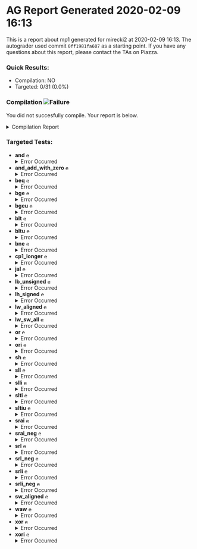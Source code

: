 # AG Report Generated 2020-02-09 16:13
This is a report about mp1 generated for mirecki2 at 2020-02-09 16:13. The autograder used commit ``0ff1981fa607`` as a starting point. If you have any questions about this report, please contact the TAs on Piazza.
### Quick Results:
 - Compilation: NO
 - Targeted: 0/31 (0.0%)
### Compilation ![Failure][failure]
You did not succesfully compile. Your report is below.
<details>
<summary>Compilation Report</summary>

```
Info: *******************************************************************
Info: Running Quartus Prime Analysis & Synthesis
    Info: Version 18.1.0 Build 625 09/12/2018 SJ Standard Edition
    Info: Copyright (C) 2018  Intel Corporation. All rights reserved.
    Info: Your use of Intel Corporation's design tools, logic functions 
    Info: and other software and tools, and its AMPP partner logic 
    Info: functions, and any output files from any of the foregoing 
    Info: (including device programming or simulation files), and any 
    Info: associated documentation or information are expressly subject 
    Info: to the terms and conditions of the Intel Program License 
    Info: Subscription Agreement, the Intel Quartus Prime License Agreement,
    Info: the Intel FPGA IP License Agreement, or other applicable license
    Info: agreement, including, without limitation, that your use is for
    Info: the sole purpose of programming logic devices manufactured by
    Info: Intel and sold by Intel or its authorized distributors.  Please
    Info: refer to the applicable agreement for further details.
    Info: Processing started: Sun Feb  9 22:12:42 2020
Info: Command: quartus_map mp1 -c mp1
Info (20030): Parallel compilation is enabled and will use 4 of the 4 processors detected
Info (12021): Found 1 design units, including 1 entities, in source file hdl/cmp.sv
    Info (12023): Found entity 1: cmp File: /job/student/hdl/cmp.sv Line: 3
Info (12021): Found 1 design units, including 1 entities, in source file hdl/control.sv
    Info (12023): Found entity 1: control File: /job/student/hdl/control.sv Line: 3
Info (12021): Found 1 design units, including 1 entities, in source file hdl/datapath.sv
    Info (12023): Found entity 1: datapath File: /job/student/hdl/datapath.sv Line: 5
Info (12021): Found 1 design units, including 1 entities, in source file hdl/mp1.sv
    Info (12023): Found entity 1: mp1 File: /job/student/hdl/mp1.sv Line: 3
Info (12021): Found 4 design units, including 4 entities, in source file hdl/mux.sv
    Info (12023): Found entity 1: twomux File: /job/student/hdl/mux.sv Line: 1
    Info (12023): Found entity 2: fourmux File: /job/student/hdl/mux.sv Line: 15
    Info (12023): Found entity 3: eightmux File: /job/student/hdl/mux.sv Line: 33
    Info (12023): Found entity 4: sixmux File: /job/student/hdl/mux.sv Line: 52
Info (12021): Found 1 design units, including 1 entities, in source file hdl/alu.sv
    Info (12023): Found entity 1: alu File: /job/student/hdl/alu.sv Line: 3
Info (12021): Found 1 design units, including 1 entities, in source file hdl/ir.sv
    Info (12023): Found entity 1: ir File: /job/student/hdl/ir.sv Line: 3
Info (12021): Found 1 design units, including 1 entities, in source file hdl/pc_reg.sv
    Info (12023): Found entity 1: pc_register File: /job/student/hdl/pc_reg.sv Line: 1
Info (12021): Found 1 design units, including 1 entities, in source file hdl/regfile.sv
    Info (12023): Found entity 1: regfile File: /job/student/hdl/regfile.sv Line: 2
Info (12021): Found 1 design units, including 1 entities, in source file hdl/register.sv
    Info (12023): Found entity 1: register File: /job/student/hdl/register.sv Line: 1
Info (12021): Found 5 design units, including 0 entities, in source file hdl/rv32i_mux_types.sv
    Info (12022): Found design unit 1: pcmux (SystemVerilog) File: /job/student/hdl/rv32i_mux_types.sv Line: 1
    Info (12022): Found design unit 2: marmux (SystemVerilog) File: /job/student/hdl/rv32i_mux_types.sv Line: 9
    Info (12022): Found design unit 3: cmpmux (SystemVerilog) File: /job/student/hdl/rv32i_mux_types.sv Line: 16
    Info (12022): Found design unit 4: alumux (SystemVerilog) File: /job/student/hdl/rv32i_mux_types.sv Line: 23
    Info (12022): Found design unit 5: regfilemux (SystemVerilog) File: /job/student/hdl/rv32i_mux_types.sv Line: 39
Info (12021): Found 1 design units, including 0 entities, in source file hdl/rv32i_types.sv
    Info (12022): Found design unit 1: rv32i_types (SystemVerilog) File: /job/student/hdl/rv32i_types.sv Line: 1
Info (12127): Elaborating entity "mp1" for the top level hierarchy
Info (12128): Elaborating entity "control" for hierarchy "control:control" File: /job/student/hdl/mp1.sv Line: 45
Warning (10036): Verilog HDL or VHDL warning at control.sv(34): object "trap" assigned a value but never read File: /job/student/hdl/control.sv Line: 34
Warning (10036): Verilog HDL or VHDL warning at control.sv(35): object "rs1_addr" assigned a value but never read File: /job/student/hdl/control.sv Line: 35
Warning (10036): Verilog HDL or VHDL warning at control.sv(35): object "rs2_addr" assigned a value but never read File: /job/student/hdl/control.sv Line: 35
Warning (10036): Verilog HDL or VHDL warning at control.sv(36): object "rmask" assigned a value but never read File: /job/student/hdl/control.sv Line: 36
Warning (10036): Verilog HDL or VHDL warning at control.sv(36): object "wmask" assigned a value but never read File: /job/student/hdl/control.sv Line: 36
Warning (10858): Verilog HDL warning at control.sv(37): object rs1 used but never assigned File: /job/student/hdl/control.sv Line: 37
Warning (10858): Verilog HDL warning at control.sv(38): object rs2 used but never assigned File: /job/student/hdl/control.sv Line: 38
Warning (10036): Verilog HDL or VHDL warning at control.sv(43): object "arith_funct3" assigned a value but never read File: /job/student/hdl/control.sv Line: 43
Info (10264): Verilog HDL Case Statement information at control.sv(194): all case item expressions in this case statement are onehot File: /job/student/hdl/control.sv Line: 194
Info (10264): Verilog HDL Case Statement information at control.sv(376): all case item expressions in this case statement are onehot File: /job/student/hdl/control.sv Line: 376
Info (12128): Elaborating entity "datapath" for hierarchy "datapath:datapath" File: /job/student/hdl/mp1.sv Line: 48
Info (12128): Elaborating entity "ir" for hierarchy "datapath:datapath|ir:IR" File: /job/student/hdl/datapath.sv Line: 78
Info (12128): Elaborating entity "register" for hierarchy "datapath:datapath|register:MDR" File: /job/student/hdl/datapath.sv Line: 86
Info (12128): Elaborating entity "alu" for hierarchy "datapath:datapath|alu:ALU" File: /job/student/hdl/datapath.sv Line: 101
Info (12128): Elaborating entity "pc_register" for hierarchy "datapath:datapath|pc_register:PC" File: /job/student/hdl/datapath.sv Line: 109
Info (12128): Elaborating entity "regfile" for hierarchy "datapath:datapath|regfile:REGFILE" File: /job/student/hdl/datapath.sv Line: 121
Info (12128): Elaborating entity "cmp" for hierarchy "datapath:datapath|cmp:CMP" File: /job/student/hdl/datapath.sv Line: 128
Info (12128): Elaborating entity "fourmux" for hierarchy "datapath:datapath|cmp:CMP|fourmux:cmpmux" File: /job/student/hdl/cmp.sv Line: 28
Info (12128): Elaborating entity "twomux" for hierarchy "datapath:datapath|twomux:pcmux" File: /job/student/hdl/datapath.sv Line: 165
Info (12128): Elaborating entity "eightmux" for hierarchy "datapath:datapath|eightmux:alumux2" File: /job/student/hdl/datapath.sv Line: 185
Info (12128): Elaborating entity "sixmux" for hierarchy "datapath:datapath|sixmux:regfilemux" File: /job/student/hdl/datapath.sv Line: 220
Warning (12241): 1 hierarchies have connectivity warnings - see the Connectivity Checks report folder
Warning (13024): Output pins are stuck at VCC or GND
    Warning (13410): Pin "mem_write" is stuck at GND File: /job/student/hdl/mp1.sv Line: 10
    Warning (13410): Pin "mem_byte_enable[0]" is stuck at VCC File: /job/student/hdl/mp1.sv Line: 11
    Warning (13410): Pin "mem_byte_enable[1]" is stuck at VCC File: /job/student/hdl/mp1.sv Line: 11
    Warning (13410): Pin "mem_byte_enable[2]" is stuck at VCC File: /job/student/hdl/mp1.sv Line: 11
    Warning (13410): Pin "mem_byte_enable[3]" is stuck at VCC File: /job/student/hdl/mp1.sv Line: 11
Info (286030): Timing-Driven Synthesis is running
Info (17049): 33 registers lost all their fanouts during netlist optimizations.
Info (144001): Generated suppressed messages file /job/student/output_files/mp1.map.smsg
Info (16010): Generating hard_block partition "hard_block:auto_generated_inst"
    Info (16011): Adding 0 node(s), including 0 DDIO, 0 PLL, 0 transceiver and 0 LCELL
Info (21057): Implemented 2659 device resources after synthesis - the final resource count might be different
    Info (21058): Implemented 35 input pins
    Info (21059): Implemented 70 output pins
    Info (21061): Implemented 2554 logic cells
Info: Quartus Prime Analysis & Synthesis was successful. 0 errors, 15 warnings
    Info: Peak virtual memory: 1219 megabytes
    Info: Processing ended: Sun Feb  9 22:13:03 2020
    Info: Elapsed time: 00:00:21
    Info: Total CPU time (on all processors): 00:00:42
Info: *******************************************************************
Info: Running Quartus Prime Shell
    Info: Version 18.1.0 Build 625 09/12/2018 SJ Standard Edition
    Info: Copyright (C) 2018  Intel Corporation. All rights reserved.
    Info: Your use of Intel Corporation's design tools, logic functions 
    Info: and other software and tools, and its AMPP partner logic 
    Info: functions, and any output files from any of the foregoing 
    Info: (including device programming or simulation files), and any 
    Info: associated documentation or information are expressly subject 
    Info: to the terms and conditions of the Intel Program License 
    Info: Subscription Agreement, the Intel Quartus Prime License Agreement,
    Info: the Intel FPGA IP License Agreement, or other applicable license
    Info: agreement, including, without limitation, that your use is for
    Info: the sole purpose of programming logic devices manufactured by
    Info: Intel and sold by Intel or its authorized distributors.  Please
    Info: refer to the applicable agreement for further details.
    Info: Processing started: Sun Feb  9 22:13:03 2020
Info: Command: quartus_sh -t /opt/altera/quartus/common/tcl/internal/nativelink/qnativesim.tcl --gen_script --rtl_sim mp1 mp1
Info: Quartus(args): --gen_script --rtl_sim mp1 mp1
Info: Info: Start Nativelink Simulation process
Info: Info: NativeLink has detected Verilog design -- Verilog simulation models will be used
Info: Info: Starting NativeLink simulation with ModelSim-Altera software
Info: Info: Generated ModelSim-Altera script file /job/student/simulation/modelsim/mp1_run_msim_rtl_verilog.do File: /job/student/simulation/modelsim/mp1_run_msim_rtl_verilog.do Line: 0
Info: Info: NativeLink simulation flow was successful
Info: Info: For messages from NativeLink scripts, check the file /job/student/mp1_nativelink_simulation.rpt File: /job/student/mp1_nativelink_simulation.rpt Line: 0
Info (23030): Evaluation of Tcl script /opt/altera/quartus/common/tcl/internal/nativelink/qnativesim.tcl was successful
Info: Quartus Prime Shell was successful. 0 errors, 0 warnings
    Info: Peak virtual memory: 792 megabytes
    Info: Processing ended: Sun Feb  9 22:13:04 2020
    Info: Elapsed time: 00:00:01
    Info: Total CPU time (on all processors): 00:00:00
Reading pref.tcl

# 10.5b

ModelSim> transcript on
ModelSim> > > if {[file exists rtl_work]} {
	vdel -lib rtl_work -all
}
ModelSim> vlib rtl_work
ModelSim> vmap work rtl_work
# Model Technology ModelSim - Intel FPGA Edition vmap 10.5b Lib Mapping Utility 2016.10 Oct  5 2016
# vmap work rtl_work 
# Modifying /opt/altera/modelsim_ase/linuxaloem/../modelsim.ini
ModelSim> 
> 
vlog -sv -work work +incdir+/job/student/hdl {/job/student/hdl/mux.sv}
# Model Technology ModelSim - Intel FPGA Edition vlog 10.5b Compiler 2016.10 Oct  5 2016
# Start time: 22:13:05 on Feb 09,2020
# vlog -sv -work work "+incdir+/job/student/hdl" /job/student/hdl/mux.sv 
# -- Compiling module twomux
# -- Compiling module fourmux
# -- Compiling module eightmux
# -- Compiling module sixmux
# 
# Top level modules:
# 	twomux
# 	fourmux
# 	eightmux
# 	sixmux
# End time: 22:13:05 on Feb 09,2020, Elapsed time: 0:00:00
# Errors: 0, Warnings: 0
ModelSim> vlog -sv -work work +incdir+/job/student/hdl {/job/student/hdl/pc_reg.sv}
# Model Technology ModelSim - Intel FPGA Edition vlog 10.5b Compiler 2016.10 Oct  5 2016
# Start time: 22:13:05 on Feb 09,2020
# vlog -sv -work work "+incdir+/job/student/hdl" /job/student/hdl/pc_reg.sv 
# -- Compiling module pc_register
# 
# Top level modules:
# 	pc_register
# End time: 22:13:05 on Feb 09,2020, Elapsed time: 0:00:00
# Errors: 0, Warnings: 0
ModelSim> vlog -sv -work work +incdir+/job/student/hdl {/job/student/hdl/regfile.sv}
# Model Technology ModelSim - Intel FPGA Edition vlog 10.5b Compiler 2016.10 Oct  5 2016
# Start time: 22:13:05 on Feb 09,2020
# vlog -sv -work work "+incdir+/job/student/hdl" /job/student/hdl/regfile.sv 
# -- Compiling module regfile
# 
# Top level modules:
# 	regfile
# End time: 22:13:05 on Feb 09,2020, Elapsed time: 0:00:00
# Errors: 0, Warnings: 0
ModelSim> vlog -sv -work work +incdir+/job/student/hdl {/job/student/hdl/register.sv}
# Model Technology ModelSim - Intel FPGA Edition vlog 10.5b Compiler 2016.10 Oct  5 2016
# Start time: 22:13:05 on Feb 09,2020
# vlog -sv -work work "+incdir+/job/student/hdl" /job/student/hdl/register.sv 
# -- Compiling module register
# 
# Top level modules:
# 	register
# End time: 22:13:05 on Feb 09,2020, Elapsed time: 0:00:00
# Errors: 0, Warnings: 0
ModelSim> vlog -sv -work work +incdir+/job/student/hdl {/job/student/hdl/rv32i_mux_types.sv}
# Model Technology ModelSim - Intel FPGA Edition vlog 10.5b Compiler 2016.10 Oct  5 2016
# Start time: 22:13:05 on Feb 09,2020
# vlog -sv -work work "+incdir+/job/student/hdl" /job/student/hdl/rv32i_mux_types.sv 
# -- Compiling package pcmux
# -- Compiling package marmux
# -- Compiling package cmpmux
# -- Compiling package alumux
# -- Compiling package regfilemux
# 
# Top level modules:
# 	--none--
# End time: 22:13:05 on Feb 09,2020, Elapsed time: 0:00:00
# Errors: 0, Warnings: 0
ModelSim> vlog -sv -work work +incdir+/job/student/hdl {/job/student/hdl/rv32i_types.sv}
# Model Technology ModelSim - Intel FPGA Edition vlog 10.5b Compiler 2016.10 Oct  5 2016
# Start time: 22:13:05 on Feb 09,2020
# vlog -sv -work work "+incdir+/job/student/hdl" /job/student/hdl/rv32i_types.sv 
# -- Compiling package rv32i_types
# -- Importing package pcmux
# -- Importing package marmux
# -- Importing package cmpmux
# -- Importing package alumux
# -- Importing package regfilemux
# 
# Top level modules:
# 	--none--
# End time: 22:13:05 on Feb 09,2020, Elapsed time: 0:00:00
# Errors: 0, Warnings: 0
ModelSim> vlog -sv -work work +incdir+/job/student/hdl {/job/student/hdl/cmp.sv}
# Model Technology ModelSim - Intel FPGA Edition vlog 10.5b Compiler 2016.10 Oct  5 2016
# Start time: 22:13:05 on Feb 09,2020
# vlog -sv -work work "+incdir+/job/student/hdl" /job/student/hdl/cmp.sv 
# -- Compiling package cmp_sv_unit
# -- Importing package rv32i_types
# -- Importing package pcmux
# -- Importing package marmux
# -- Importing package cmpmux
# -- Importing package alumux
# -- Importing package regfilemux
# -- Compiling module cmp
# 
# Top level modules:
# 	cmp
# End time: 22:13:05 on Feb 09,2020, Elapsed time: 0:00:00
# Errors: 0, Warnings: 0
ModelSim> vlog -sv -work work +incdir+/job/student/hdl {/job/student/hdl/control.sv}
# Model Technology ModelSim - Intel FPGA Edition vlog 10.5b Compiler 2016.10 Oct  5 2016
# Start time: 22:13:05 on Feb 09,2020
# vlog -sv -work work "+incdir+/job/student/hdl" /job/student/hdl/control.sv 
# -- Compiling package control_sv_unit
# -- Importing package rv32i_types
# -- Importing package pcmux
# -- Importing package marmux
# -- Importing package cmpmux
# -- Importing package alumux
# -- Importing package regfilemux
# -- Compiling module control
# 
# Top level modules:
# 	control
# End time: 22:13:05 on Feb 09,2020, Elapsed time: 0:00:00
# Errors: 0, Warnings: 0
ModelSim> vlog -sv -work work +incdir+/job/student/hdl {/job/student/hdl/datapath.sv}
# Model Technology ModelSim - Intel FPGA Edition vlog 10.5b Compiler 2016.10 Oct  5 2016
# Start time: 22:13:05 on Feb 09,2020
# vlog -sv -work work "+incdir+/job/student/hdl" /job/student/hdl/datapath.sv 
# -- Compiling package datapath_sv_unit
# -- Importing package rv32i_types
# -- Importing package pcmux
# -- Importing package marmux
# -- Importing package cmpmux
# -- Importing package alumux
# -- Importing package regfilemux
# -- Compiling module datapath
# 
# Top level modules:
# 	datapath
# End time: 22:13:05 on Feb 09,2020, Elapsed time: 0:00:00
# Errors: 0, Warnings: 0
ModelSim> vlog -sv -work work +incdir+/job/student/hdl {/job/student/hdl/alu.sv}
# Model Technology ModelSim - Intel FPGA Edition vlog 10.5b Compiler 2016.10 Oct  5 2016
# Start time: 22:13:05 on Feb 09,2020
# vlog -sv -work work "+incdir+/job/student/hdl" /job/student/hdl/alu.sv 
# -- Compiling package alu_sv_unit
# -- Importing package rv32i_types
# -- Importing package pcmux
# -- Importing package marmux
# -- Importing package cmpmux
# -- Importing package alumux
# -- Importing package regfilemux
# -- Compiling module alu
# 
# Top level modules:
# 	alu
# End time: 22:13:05 on Feb 09,2020, Elapsed time: 0:00:00
# Errors: 0, Warnings: 0
ModelSim> vlog -sv -work work +incdir+/job/student/hdl {/job/student/hdl/ir.sv}
# Model Technology ModelSim - Intel FPGA Edition vlog 10.5b Compiler 2016.10 Oct  5 2016
# Start time: 22:13:05 on Feb 09,2020
# vlog -sv -work work "+incdir+/job/student/hdl" /job/student/hdl/ir.sv 
# -- Compiling package ir_sv_unit
# -- Importing package rv32i_types
# -- Importing package pcmux
# -- Importing package marmux
# -- Importing package cmpmux
# -- Importing package alumux
# -- Importing package regfilemux
# -- Compiling module ir
# 
# Top level modules:
# 	ir
# End time: 22:13:05 on Feb 09,2020, Elapsed time: 0:00:00
# Errors: 0, Warnings: 0
ModelSim> vlog -sv -work work +incdir+/job/student/hdl {/job/student/hdl/mp1.sv}
# Model Technology ModelSim - Intel FPGA Edition vlog 10.5b Compiler 2016.10 Oct  5 2016
# Start time: 22:13:05 on Feb 09,2020
# vlog -sv -work work "+incdir+/job/student/hdl" /job/student/hdl/mp1.sv 
# -- Compiling package mp1_sv_unit
# -- Importing package rv32i_types
# -- Importing package pcmux
# -- Importing package marmux
# -- Importing package cmpmux
# -- Importing package alumux
# -- Importing package regfilemux
# -- Compiling module mp1
# 
# Top level modules:
# 	mp1
# End time: 22:13:05 on Feb 09,2020, Elapsed time: 0:00:00
# Errors: 0, Warnings: 0
ModelSim> 
> 
vlog -sv -work work +incdir+/job/student/hvl {/job/student/hvl/top.sv}
# Model Technology ModelSim - Intel FPGA Edition vlog 10.5b Compiler 2016.10 Oct  5 2016
# Start time: 22:13:05 on Feb 09,2020
# vlog -sv -work work "+incdir+/job/student/hvl" /job/student/hvl/top.sv 
# -- Compiling package top_sv_unit
# -- Importing package rv32i_types
# -- Importing package pcmux
# -- Importing package marmux
# -- Importing package cmpmux
# -- Importing package alumux
# -- Importing package regfilemux
# ** Warning: ./hvl/rvmodel.sv(83): (vlog-2240) Treating stand-alone use of function 'reset' as an implicit VOID cast.
# ** Warning: ./hvl/rvmodel.sv(108): (vlog-2240) Treating stand-alone use of function 'init' as an implicit VOID cast.
# ** Warning: ./hvl/rvmodel.sv(69): (vlog-2250) Function "dumpmem" has no return value assignment.
# ** Warning: ./hvl/rvmodel.sv(74): (vlog-2250) Function "reset" has no return value assignment.
# ** Warning: ./hvl/rvmodel.sv(82): (vlog-2250) Function "init" has no return value assignment.
# ** Warning: ./hvl/rvmodel.sv(103): (vlog-2250) Function "run" has no return value assignment.
# -- Compiling module mp1_tb
# ** Error: /job/student/hvl/top.sv(79): (vlog-2123) Missing argument for format specification '%p'.
# End time: 22:13:05 on Feb 09,2020, Elapsed time: 0:00:00
# Errors: 1, Warnings: 6
# /opt/altera/modelsim_ase/linuxaloem/vlog failed.
ModelSim> vlog -sv -work work +incdir+/job/student/hvl {/job/student/hvl/tb_itf.sv}
# Model Technology ModelSim - Intel FPGA Edition vlog 10.5b Compiler 2016.10 Oct  5 2016
# Start time: 22:13:05 on Feb 09,2020
# vlog -sv -work work "+incdir+/job/student/hvl" /job/student/hvl/tb_itf.sv 
# -- Compiling interface tb_itf
# 
# Top level modules:
# 	--none--
# End time: 22:13:05 on Feb 09,2020, Elapsed time: 0:00:00
# Errors: 0, Warnings: 0
ModelSim> vlog -sv -work work +incdir+/job/student/hvl {/job/student/hvl/source_tb.sv}
# Model Technology ModelSim - Intel FPGA Edition vlog 10.5b Compiler 2016.10 Oct  5 2016
# Start time: 22:13:05 on Feb 09,2020
# vlog -sv -work work "+incdir+/job/student/hvl" /job/student/hvl/source_tb.sv 
# -- Compiling module source_tb
# 
# Top level modules:
# 	source_tb
# End time: 22:13:05 on Feb 09,2020, Elapsed time: 0:00:00
# Errors: 0, Warnings: 0
ModelSim> vlog -sv -work work +incdir+/job/student/hvl {/job/student/hvl/memory.sv}
# Model Technology ModelSim - Intel FPGA Edition vlog 10.5b Compiler 2016.10 Oct  5 2016
# Start time: 22:13:05 on Feb 09,2020
# vlog -sv -work work "+incdir+/job/student/hvl" /job/student/hvl/memory.sv 
# -- Compiling module memory
# 
# Top level modules:
# 	memory
# End time: 22:13:05 on Feb 09,2020, Elapsed time: 0:00:00
# Errors: 0, Warnings: 0
ModelSim> vlog -vlog01compat -work work +incdir+/job/student/hvl {/job/student/hvl/rvfimon.v}
# Model Technology ModelSim - Intel FPGA Edition vlog 10.5b Compiler 2016.10 Oct  5 2016
# Start time: 22:13:05 on Feb 09,2020
# vlog -vlog01compat -work work "+incdir+/job/student/hvl" /job/student/hvl/rvfimon.v 
# -- Compiling module riscv_formal_monitor_rv32i
# -- Compiling module riscv_formal_monitor_rv32i_rob
# -- Compiling module riscv_formal_monitor_rv32i_isa_spec
# -- Compiling module riscv_formal_monitor_rv32i_insn_add
# -- Compiling module riscv_formal_monitor_rv32i_insn_addi
# -- Compiling module riscv_formal_monitor_rv32i_insn_and
# -- Compiling module riscv_formal_monitor_rv32i_insn_andi
# -- Compiling module riscv_formal_monitor_rv32i_insn_auipc
# -- Compiling module riscv_formal_monitor_rv32i_insn_beq
# -- Compiling module riscv_formal_monitor_rv32i_insn_bge
# -- Compiling module riscv_formal_monitor_rv32i_insn_bgeu
# -- Compiling module riscv_formal_monitor_rv32i_insn_blt
# -- Compiling module riscv_formal_monitor_rv32i_insn_bltu
# -- Compiling module riscv_formal_monitor_rv32i_insn_bne
# -- Compiling module riscv_formal_monitor_rv32i_insn_jal
# -- Compiling module riscv_formal_monitor_rv32i_insn_jalr
# -- Compiling module riscv_formal_monitor_rv32i_insn_lb
# -- Compiling module riscv_formal_monitor_rv32i_insn_lbu
# -- Compiling module riscv_formal_monitor_rv32i_insn_lh
# -- Compiling module riscv_formal_monitor_rv32i_insn_lhu
# -- Compiling module riscv_formal_monitor_rv32i_insn_lui
# -- Compiling module riscv_formal_monitor_rv32i_insn_lw
# -- Compiling module riscv_formal_monitor_rv32i_insn_or
# -- Compiling module riscv_formal_monitor_rv32i_insn_ori
# -- Compiling module riscv_formal_monitor_rv32i_insn_sb
# -- Compiling module riscv_formal_monitor_rv32i_insn_sh
# -- Compiling module riscv_formal_monitor_rv32i_insn_sll
# -- Compiling module riscv_formal_monitor_rv32i_insn_slli
# -- Compiling module riscv_formal_monitor_rv32i_insn_slt
# -- Compiling module riscv_formal_monitor_rv32i_insn_slti
# -- Compiling module riscv_formal_monitor_rv32i_insn_sltiu
# -- Compiling module riscv_formal_monitor_rv32i_insn_sltu
# -- Compiling module riscv_formal_monitor_rv32i_insn_sra
# -- Compiling module riscv_formal_monitor_rv32i_insn_srai
# -- Compiling module riscv_formal_monitor_rv32i_insn_srl
# -- Compiling module riscv_formal_monitor_rv32i_insn_srli
# -- Compiling module riscv_formal_monitor_rv32i_insn_sub
# -- Compiling module riscv_formal_monitor_rv32i_insn_sw
# -- Compiling module riscv_formal_monitor_rv32i_insn_xor
# -- Compiling module riscv_formal_monitor_rv32i_insn_xori
# 
# Top level modules:
# 	riscv_formal_monitor_rv32i
# End time: 22:13:06 on Feb 09,2020, Elapsed time: 0:00:01
# Errors: 0, Warnings: 0
ModelSim> 
> 
vsim -t 1ps -L altera_ver -L lpm_ver -L sgate_ver -L altera_mf_ver -L altera_lnsim_ver -L arriaii_hssi_ver -L arriaii_pcie_hip_ver -L arriaii_ver -L rtl_work -L work -voptargs="+acc"  mp1_tb
# vsim -t 1ps -L altera_ver -L lpm_ver -L sgate_ver -L altera_mf_ver -L altera_lnsim_ver -L arriaii_hssi_ver -L arriaii_pcie_hip_ver -L arriaii_ver -L rtl_work -L work -voptargs=""+acc"" mp1_tb 
# Start time: 22:13:06 on Feb 09,2020
# Loading sv_std.std
# Loading work.regfilemux
# Loading work.alumux
# Loading work.cmpmux
# Loading work.marmux
# Loading work.pcmux
# Loading work.rv32i_types
# Loading work.top_sv_unit
# Loading work.mp1_tb
# Loading work.tb_itf
# Loading work.source_tb
# Loading work.memory
# Loading work.mp1_sv_unit
# Loading work.mp1
# Loading work.control_sv_unit
# Loading work.control
# Loading work.datapath_sv_unit
# Loading work.datapath
# Loading work.ir_sv_unit
# Loading work.ir
# Loading work.register
# Loading work.alu_sv_unit
# Loading work.alu
# Loading work.pc_register
# Loading work.regfile
# Loading work.cmp_sv_unit
# Loading work.cmp
# Loading work.fourmux
# Loading work.twomux
# Loading work.eightmux
# Loading work.sixmux
# Loading work.riscv_formal_monitor_rv32i
# Loading work.riscv_formal_monitor_rv32i_isa_spec
# Loading work.riscv_formal_monitor_rv32i_insn_add
# Loading work.riscv_formal_monitor_rv32i_insn_addi
# Loading work.riscv_formal_monitor_rv32i_insn_and
# Loading work.riscv_formal_monitor_rv32i_insn_andi
# Loading work.riscv_formal_monitor_rv32i_insn_auipc
# Loading work.riscv_formal_monitor_rv32i_insn_beq
# Loading work.riscv_formal_monitor_rv32i_insn_bge
# Loading work.riscv_formal_monitor_rv32i_insn_bgeu
# Loading work.riscv_formal_monitor_rv32i_insn_blt
# Loading work.riscv_formal_monitor_rv32i_insn_bltu
# Loading work.riscv_formal_monitor_rv32i_insn_bne
# Loading work.riscv_formal_monitor_rv32i_insn_jal
# Loading work.riscv_formal_monitor_rv32i_insn_jalr
# Loading work.riscv_formal_monitor_rv32i_insn_lb
# Loading work.riscv_formal_monitor_rv32i_insn_lbu
# Loading work.riscv_formal_monitor_rv32i_insn_lh
# Loading work.riscv_formal_monitor_rv32i_insn_lhu
# Loading work.riscv_formal_monitor_rv32i_insn_lui
# Loading work.riscv_formal_monitor_rv32i_insn_lw
# Loading work.riscv_formal_monitor_rv32i_insn_or
# Loading work.riscv_formal_monitor_rv32i_insn_ori
# Loading work.riscv_formal_monitor_rv32i_insn_sb
# Loading work.riscv_formal_monitor_rv32i_insn_sh
# Loading work.riscv_formal_monitor_rv32i_insn_sll
# Loading work.riscv_formal_monitor_rv32i_insn_slli
# Loading work.riscv_formal_monitor_rv32i_insn_slt
# Loading work.riscv_formal_monitor_rv32i_insn_slti
# Loading work.riscv_formal_monitor_rv32i_insn_sltiu
# Loading work.riscv_formal_monitor_rv32i_insn_sltu
# Loading work.riscv_formal_monitor_rv32i_insn_sra
# Loading work.riscv_formal_monitor_rv32i_insn_srai
# Loading work.riscv_formal_monitor_rv32i_insn_srl
# Loading work.riscv_formal_monitor_rv32i_insn_srli
# Loading work.riscv_formal_monitor_rv32i_insn_sub
# Loading work.riscv_formal_monitor_rv32i_insn_sw
# Loading work.riscv_formal_monitor_rv32i_insn_xor
# Loading work.riscv_formal_monitor_rv32i_insn_xori
# Loading work.riscv_formal_monitor_rv32i_rob
# ** Warning: (vsim-3008) /job/student/hvl/top.sv(29): [CNNODP] - Component name (regfile) is not on a downward path.
#    Time: 0 ps  Iteration: 0  Instance: /mp1_tb File: /job/student/hvl/top.sv
# ** Error: (vsim-3043) /job/student/hvl/top.sv(29): Unresolved reference to 'regfile' in dut.datapath.regfile.
#    Time: 0 ps  Iteration: 0  Instance: /mp1_tb File: /job/student/hvl/top.sv
# ** Error (suppressible): (vsim-2997) /job/student/hvl/top.sv(29): Cannot assign a packed type 'reg' to an unpacked type 'reg[31:0]$[0:31]'.
#    Time: 0 ps  Iteration: 0  Instance: /mp1_tb File: /job/student/hvl/top.sv
# ** Warning: (vsim-3015) /job/student/hdl/datapath.sv(160): [PCDPC] - Port size (1) does not match connection size (2) for port 'select'. The port definition is at: /job/student/hdl/mux.sv(2).
#    Time: 0 ps  Iteration: 0  Instance: /mp1_tb/dut/datapath/pcmux File: /job/student/hdl/mux.sv
# Error loading design
# End time: 22:13:06 on Feb 09,2020, Elapsed time: 0:00:00
# Errors: 2, Warnings: 2

```

</details>


### Targeted Tests: 
<ul>
<li> <b>and</b> <img src="https://upload.wikimedia.org/wikipedia/en/thumb/7/74/Ambox_warning_yellow.svg/40px-Ambox_warning_yellow.svg.png" alt="error" width="13" height="13" ></img><details>
<summary>Error Occurred</summary>

```
An error occured when running this test.
If your code did not successfully compile, that is likely the reason.
If your code did compile, then please reach out to a TA on Piazza
```

</details>
</li>
<li> <b>and_add_with_zero</b> <img src="https://upload.wikimedia.org/wikipedia/en/thumb/7/74/Ambox_warning_yellow.svg/40px-Ambox_warning_yellow.svg.png" alt="error" width="13" height="13" ></img><details>
<summary>Error Occurred</summary>

```
An error occured when running this test.
If your code did not successfully compile, that is likely the reason.
If your code did compile, then please reach out to a TA on Piazza
```

</details>
</li>
<li> <b>beq</b> <img src="https://upload.wikimedia.org/wikipedia/en/thumb/7/74/Ambox_warning_yellow.svg/40px-Ambox_warning_yellow.svg.png" alt="error" width="13" height="13" ></img><details>
<summary>Error Occurred</summary>

```
An error occured when running this test.
If your code did not successfully compile, that is likely the reason.
If your code did compile, then please reach out to a TA on Piazza
```

</details>
</li>
<li> <b>bge</b> <img src="https://upload.wikimedia.org/wikipedia/en/thumb/7/74/Ambox_warning_yellow.svg/40px-Ambox_warning_yellow.svg.png" alt="error" width="13" height="13" ></img><details>
<summary>Error Occurred</summary>

```
An error occured when running this test.
If your code did not successfully compile, that is likely the reason.
If your code did compile, then please reach out to a TA on Piazza
```

</details>
</li>
<li> <b>bgeu</b> <img src="https://upload.wikimedia.org/wikipedia/en/thumb/7/74/Ambox_warning_yellow.svg/40px-Ambox_warning_yellow.svg.png" alt="error" width="13" height="13" ></img><details>
<summary>Error Occurred</summary>

```
An error occured when running this test.
If your code did not successfully compile, that is likely the reason.
If your code did compile, then please reach out to a TA on Piazza
```

</details>
</li>
<li> <b>blt</b> <img src="https://upload.wikimedia.org/wikipedia/en/thumb/7/74/Ambox_warning_yellow.svg/40px-Ambox_warning_yellow.svg.png" alt="error" width="13" height="13" ></img><details>
<summary>Error Occurred</summary>

```
An error occured when running this test.
If your code did not successfully compile, that is likely the reason.
If your code did compile, then please reach out to a TA on Piazza
```

</details>
</li>
<li> <b>bltu</b> <img src="https://upload.wikimedia.org/wikipedia/en/thumb/7/74/Ambox_warning_yellow.svg/40px-Ambox_warning_yellow.svg.png" alt="error" width="13" height="13" ></img><details>
<summary>Error Occurred</summary>

```
An error occured when running this test.
If your code did not successfully compile, that is likely the reason.
If your code did compile, then please reach out to a TA on Piazza
```

</details>
</li>
<li> <b>bne</b> <img src="https://upload.wikimedia.org/wikipedia/en/thumb/7/74/Ambox_warning_yellow.svg/40px-Ambox_warning_yellow.svg.png" alt="error" width="13" height="13" ></img><details>
<summary>Error Occurred</summary>

```
An error occured when running this test.
If your code did not successfully compile, that is likely the reason.
If your code did compile, then please reach out to a TA on Piazza
```

</details>
</li>
<li> <b>cp1_longer</b> <img src="https://upload.wikimedia.org/wikipedia/en/thumb/7/74/Ambox_warning_yellow.svg/40px-Ambox_warning_yellow.svg.png" alt="error" width="13" height="13" ></img><details>
<summary>Error Occurred</summary>

```
An error occured when running this test.
If your code did not successfully compile, that is likely the reason.
If your code did compile, then please reach out to a TA on Piazza
```

</details>
</li>
<li> <b>jal</b> <img src="https://upload.wikimedia.org/wikipedia/en/thumb/7/74/Ambox_warning_yellow.svg/40px-Ambox_warning_yellow.svg.png" alt="error" width="13" height="13" ></img><details>
<summary>Error Occurred</summary>

```
An error occured when running this test.
If your code did not successfully compile, that is likely the reason.
If your code did compile, then please reach out to a TA on Piazza
```

</details>
</li>
<li> <b>lb_unsigned</b> <img src="https://upload.wikimedia.org/wikipedia/en/thumb/7/74/Ambox_warning_yellow.svg/40px-Ambox_warning_yellow.svg.png" alt="error" width="13" height="13" ></img><details>
<summary>Error Occurred</summary>

```
An error occured when running this test.
If your code did not successfully compile, that is likely the reason.
If your code did compile, then please reach out to a TA on Piazza
```

</details>
</li>
<li> <b>lh_signed</b> <img src="https://upload.wikimedia.org/wikipedia/en/thumb/7/74/Ambox_warning_yellow.svg/40px-Ambox_warning_yellow.svg.png" alt="error" width="13" height="13" ></img><details>
<summary>Error Occurred</summary>

```
An error occured when running this test.
If your code did not successfully compile, that is likely the reason.
If your code did compile, then please reach out to a TA on Piazza
```

</details>
</li>
<li> <b>lw_aligned</b> <img src="https://upload.wikimedia.org/wikipedia/en/thumb/7/74/Ambox_warning_yellow.svg/40px-Ambox_warning_yellow.svg.png" alt="error" width="13" height="13" ></img><details>
<summary>Error Occurred</summary>

```
An error occured when running this test.
If your code did not successfully compile, that is likely the reason.
If your code did compile, then please reach out to a TA on Piazza
```

</details>
</li>
<li> <b>lw_sw_all</b> <img src="https://upload.wikimedia.org/wikipedia/en/thumb/7/74/Ambox_warning_yellow.svg/40px-Ambox_warning_yellow.svg.png" alt="error" width="13" height="13" ></img><details>
<summary>Error Occurred</summary>

```
An error occured when running this test.
If your code did not successfully compile, that is likely the reason.
If your code did compile, then please reach out to a TA on Piazza
```

</details>
</li>
<li> <b>or</b> <img src="https://upload.wikimedia.org/wikipedia/en/thumb/7/74/Ambox_warning_yellow.svg/40px-Ambox_warning_yellow.svg.png" alt="error" width="13" height="13" ></img><details>
<summary>Error Occurred</summary>

```
An error occured when running this test.
If your code did not successfully compile, that is likely the reason.
If your code did compile, then please reach out to a TA on Piazza
```

</details>
</li>
<li> <b>ori</b> <img src="https://upload.wikimedia.org/wikipedia/en/thumb/7/74/Ambox_warning_yellow.svg/40px-Ambox_warning_yellow.svg.png" alt="error" width="13" height="13" ></img><details>
<summary>Error Occurred</summary>

```
An error occured when running this test.
If your code did not successfully compile, that is likely the reason.
If your code did compile, then please reach out to a TA on Piazza
```

</details>
</li>
<li> <b>sh</b> <img src="https://upload.wikimedia.org/wikipedia/en/thumb/7/74/Ambox_warning_yellow.svg/40px-Ambox_warning_yellow.svg.png" alt="error" width="13" height="13" ></img><details>
<summary>Error Occurred</summary>

```
An error occured when running this test.
If your code did not successfully compile, that is likely the reason.
If your code did compile, then please reach out to a TA on Piazza
```

</details>
</li>
<li> <b>sll</b> <img src="https://upload.wikimedia.org/wikipedia/en/thumb/7/74/Ambox_warning_yellow.svg/40px-Ambox_warning_yellow.svg.png" alt="error" width="13" height="13" ></img><details>
<summary>Error Occurred</summary>

```
An error occured when running this test.
If your code did not successfully compile, that is likely the reason.
If your code did compile, then please reach out to a TA on Piazza
```

</details>
</li>
<li> <b>slli</b> <img src="https://upload.wikimedia.org/wikipedia/en/thumb/7/74/Ambox_warning_yellow.svg/40px-Ambox_warning_yellow.svg.png" alt="error" width="13" height="13" ></img><details>
<summary>Error Occurred</summary>

```
An error occured when running this test.
If your code did not successfully compile, that is likely the reason.
If your code did compile, then please reach out to a TA on Piazza
```

</details>
</li>
<li> <b>slti</b> <img src="https://upload.wikimedia.org/wikipedia/en/thumb/7/74/Ambox_warning_yellow.svg/40px-Ambox_warning_yellow.svg.png" alt="error" width="13" height="13" ></img><details>
<summary>Error Occurred</summary>

```
An error occured when running this test.
If your code did not successfully compile, that is likely the reason.
If your code did compile, then please reach out to a TA on Piazza
```

</details>
</li>
<li> <b>sltiu</b> <img src="https://upload.wikimedia.org/wikipedia/en/thumb/7/74/Ambox_warning_yellow.svg/40px-Ambox_warning_yellow.svg.png" alt="error" width="13" height="13" ></img><details>
<summary>Error Occurred</summary>

```
An error occured when running this test.
If your code did not successfully compile, that is likely the reason.
If your code did compile, then please reach out to a TA on Piazza
```

</details>
</li>
<li> <b>srai</b> <img src="https://upload.wikimedia.org/wikipedia/en/thumb/7/74/Ambox_warning_yellow.svg/40px-Ambox_warning_yellow.svg.png" alt="error" width="13" height="13" ></img><details>
<summary>Error Occurred</summary>

```
An error occured when running this test.
If your code did not successfully compile, that is likely the reason.
If your code did compile, then please reach out to a TA on Piazza
```

</details>
</li>
<li> <b>srai_neg</b> <img src="https://upload.wikimedia.org/wikipedia/en/thumb/7/74/Ambox_warning_yellow.svg/40px-Ambox_warning_yellow.svg.png" alt="error" width="13" height="13" ></img><details>
<summary>Error Occurred</summary>

```
An error occured when running this test.
If your code did not successfully compile, that is likely the reason.
If your code did compile, then please reach out to a TA on Piazza
```

</details>
</li>
<li> <b>srl</b> <img src="https://upload.wikimedia.org/wikipedia/en/thumb/7/74/Ambox_warning_yellow.svg/40px-Ambox_warning_yellow.svg.png" alt="error" width="13" height="13" ></img><details>
<summary>Error Occurred</summary>

```
An error occured when running this test.
If your code did not successfully compile, that is likely the reason.
If your code did compile, then please reach out to a TA on Piazza
```

</details>
</li>
<li> <b>srl_neg</b> <img src="https://upload.wikimedia.org/wikipedia/en/thumb/7/74/Ambox_warning_yellow.svg/40px-Ambox_warning_yellow.svg.png" alt="error" width="13" height="13" ></img><details>
<summary>Error Occurred</summary>

```
An error occured when running this test.
If your code did not successfully compile, that is likely the reason.
If your code did compile, then please reach out to a TA on Piazza
```

</details>
</li>
<li> <b>srli</b> <img src="https://upload.wikimedia.org/wikipedia/en/thumb/7/74/Ambox_warning_yellow.svg/40px-Ambox_warning_yellow.svg.png" alt="error" width="13" height="13" ></img><details>
<summary>Error Occurred</summary>

```
An error occured when running this test.
If your code did not successfully compile, that is likely the reason.
If your code did compile, then please reach out to a TA on Piazza
```

</details>
</li>
<li> <b>srli_neg</b> <img src="https://upload.wikimedia.org/wikipedia/en/thumb/7/74/Ambox_warning_yellow.svg/40px-Ambox_warning_yellow.svg.png" alt="error" width="13" height="13" ></img><details>
<summary>Error Occurred</summary>

```
An error occured when running this test.
If your code did not successfully compile, that is likely the reason.
If your code did compile, then please reach out to a TA on Piazza
```

</details>
</li>
<li> <b>sw_aligned</b> <img src="https://upload.wikimedia.org/wikipedia/en/thumb/7/74/Ambox_warning_yellow.svg/40px-Ambox_warning_yellow.svg.png" alt="error" width="13" height="13" ></img><details>
<summary>Error Occurred</summary>

```
An error occured when running this test.
If your code did not successfully compile, that is likely the reason.
If your code did compile, then please reach out to a TA on Piazza
```

</details>
</li>
<li> <b>waw</b> <img src="https://upload.wikimedia.org/wikipedia/en/thumb/7/74/Ambox_warning_yellow.svg/40px-Ambox_warning_yellow.svg.png" alt="error" width="13" height="13" ></img><details>
<summary>Error Occurred</summary>

```
An error occured when running this test.
If your code did not successfully compile, that is likely the reason.
If your code did compile, then please reach out to a TA on Piazza
```

</details>
</li>
<li> <b>xor</b> <img src="https://upload.wikimedia.org/wikipedia/en/thumb/7/74/Ambox_warning_yellow.svg/40px-Ambox_warning_yellow.svg.png" alt="error" width="13" height="13" ></img><details>
<summary>Error Occurred</summary>

```
An error occured when running this test.
If your code did not successfully compile, that is likely the reason.
If your code did compile, then please reach out to a TA on Piazza
```

</details>
</li>
<li> <b>xori</b> <img src="https://upload.wikimedia.org/wikipedia/en/thumb/7/74/Ambox_warning_yellow.svg/40px-Ambox_warning_yellow.svg.png" alt="error" width="13" height="13" ></img><details>
<summary>Error Occurred</summary>

```
An error occured when running this test.
If your code did not successfully compile, that is likely the reason.
If your code did compile, then please reach out to a TA on Piazza
```

</details>
</li>
</ul>

[success]: https://upload.wikimedia.org/wikipedia/commons/thumb/0/03/Green_check.svg/13px-Green_check.svg.png 
[failure]: https://upload.wikimedia.org/wikipedia/en/thumb/b/ba/Red_x.svg/13px-Red_x.svg.png 
